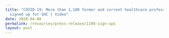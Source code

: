 ```yaml
---
title: "COVID-19: More than 1,100 former and current healthcare professionals
  signed up for SHC | Video"
date: 2020-04-08
permalink: /resources/press-release/1100-sign-ups
layout: post
---
```

